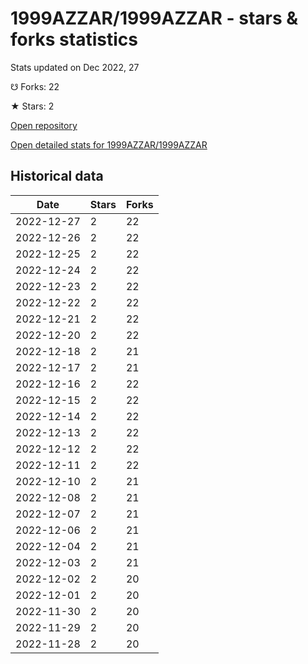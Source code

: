 # 1999AZZAR/1999AZZAR - stars & forks statistics

Stats updated on Dec 2022, 27

☋ Forks: 22

★ Stars: 2

[Open repository](https://github.com/1999AZZAR/1999AZZAR)

[Open detailed stats for 1999AZZAR/1999AZZAR](https://reviewgithub.com/rep/1999AZZAR/1999AZZAR)

## Historical data
| Date | Stars | Forks |
|------|-------|-------|
| 2022-12-27 | 2 | 22 | 
| 2022-12-26 | 2 | 22 | 
| 2022-12-25 | 2 | 22 | 
| 2022-12-24 | 2 | 22 | 
| 2022-12-23 | 2 | 22 | 
| 2022-12-22 | 2 | 22 | 
| 2022-12-21 | 2 | 22 | 
| 2022-12-20 | 2 | 22 | 
| 2022-12-18 | 2 | 21 | 
| 2022-12-17 | 2 | 21 | 
| 2022-12-16 | 2 | 22 | 
| 2022-12-15 | 2 | 22 | 
| 2022-12-14 | 2 | 22 | 
| 2022-12-13 | 2 | 22 | 
| 2022-12-12 | 2 | 22 | 
| 2022-12-11 | 2 | 22 | 
| 2022-12-10 | 2 | 21 | 
| 2022-12-08 | 2 | 21 | 
| 2022-12-07 | 2 | 21 | 
| 2022-12-06 | 2 | 21 | 
| 2022-12-04 | 2 | 21 | 
| 2022-12-03 | 2 | 21 | 
| 2022-12-02 | 2 | 20 | 
| 2022-12-01 | 2 | 20 | 
| 2022-11-30 | 2 | 20 | 
| 2022-11-29 | 2 | 20 | 
| 2022-11-28 | 2 | 20 | 

